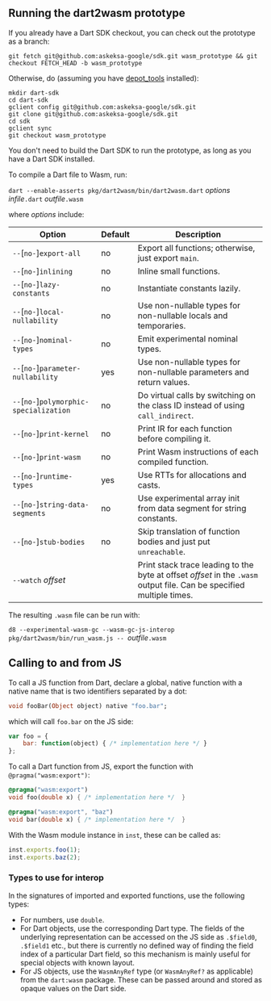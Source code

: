 ## Running the dart2wasm prototype

If you already have a Dart SDK checkout, you can check out the prototype as a branch:
```
git fetch git@github.com:askeksa-google/sdk.git wasm_prototype && git checkout FETCH_HEAD -b wasm_prototype
```
Otherwise, do (assuming you have [depot_tools](https://commondatastorage.googleapis.com/chrome-infra-docs/flat/depot_tools/docs/html/depot_tools_tutorial.html) installed):
```
mkdir dart-sdk
cd dart-sdk
gclient config git@github.com:askeksa-google/sdk.git
git clone git@github.com:askeksa-google/sdk.git
cd sdk
gclient sync
git checkout wasm_prototype
```
You don't need to build the Dart SDK to run the prototype, as long as you have a Dart SDK installed.

To compile a Dart file to Wasm, run:

`dart --enable-asserts pkg/dart2wasm/bin/dart2wasm.dart` *options* *infile*`.dart` *outfile*`.wasm`

where *options* include:

| Option                                  | Default | Description |
| --------------------------------------- | ------- | ----------- |
| `--`[`no-`]`export-all`                 | no      | Export all functions; otherwise, just export `main`.
| `--`[`no-`]`inlining`                   | no      | Inline small functions.
| `--`[`no-`]`lazy-constants`             | no      | Instantiate constants lazily.
| `--`[`no-`]`local-nullability`          | no      | Use non-nullable types for non-nullable locals and temporaries.
| `--`[`no-`]`nominal-types`              | no      | Emit experimental nominal types.
| `--`[`no-`]`parameter-nullability`      | yes     | Use non-nullable types for non-nullable parameters and return values.
| `--`[`no-`]`polymorphic-specialization` | no      | Do virtual calls by switching on the class ID instead of using `call_indirect`.
| `--`[`no-`]`print-kernel`               | no      | Print IR for each function before compiling it.
| `--`[`no-`]`print-wasm`                 | no      | Print Wasm instructions of each compiled function.
| `--`[`no-`]`runtime-types`              | yes     | Use RTTs for allocations and casts.
| `--`[`no-`]`string-data-segments`       | no      | Use experimental array init from data segment for string constants.
| `--`[`no-`]`stub-bodies`                | no      | Skip translation of function bodies and just put `unreachable`.
| `--watch` *offset*                      |         | Print stack trace leading to the byte at offset *offset* in the `.wasm` output file. Can be specified multiple times.

The resulting `.wasm` file can be run with:

`d8 --experimental-wasm-gc --wasm-gc-js-interop pkg/dart2wasm/bin/run_wasm.js -- `*outfile*`.wasm`

## Calling to and from JS

To call a JS function from Dart, declare a global, native function with a native name that is two identifiers separated by a dot:
```dart
void fooBar(Object object) native "foo.bar";
```
which will call `foo.bar` on the JS side:
```javascript
var foo = {
    bar: function(object) { /* implementation here */ }
};
```
To call a Dart function from JS, export the function with `@pragma("wasm:export")`:
```dart
@pragma("wasm:export")
void foo(double x) { /* implementation here */  }

@pragma("wasm:export", "baz")
void bar(double x) { /* implementation here */  }
```
With the Wasm module instance in `inst`, these can be called as:
```javascript
inst.exports.foo(1);
inst.exports.baz(2);
```

### Types to use for interop

In the signatures of imported and exported functions, use the following types:

- For numbers, use `double`.
- For Dart objects, use the corresponding Dart type. The fields of the underlying representation can be accessed on the JS side as `.$field0`, `.$field1` etc., but there is currently no defined way of finding the field index of a particular Dart field, so this mechanism is mainly useful for special objects with known layout.
- For JS objects, use the `WasmAnyRef` type (or `WasmAnyRef?` as applicable) from the `dart:wasm` package. These can be passed around and stored as opaque values on the Dart side.
